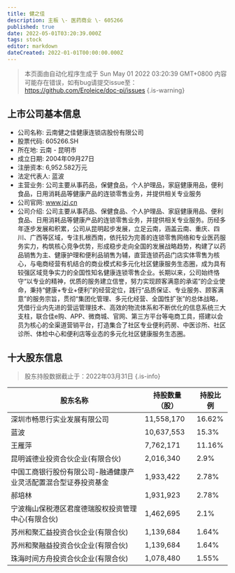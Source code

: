 ```yaml
---
title: 健之佳
description: 主板 \- 医药商业 \- 605266
published: true
date: 2022-05-01T03:20:39.000Z
tags: stock
editor: markdown
dateCreated: 2022-01-01T00:00:00.000Z
---
```


> 本页面由自动化程序生成于 Sun May 01 2022 03:20:39 GMT+0800
> 内容可能存在错误，如有bug请提交issue至：https://github.com/Eroleice/doc-pi/issues
{.is-warning}

## 上市公司基本信息
- 公司名称: 云南健之佳健康连锁店股份有限公司
- 股票代码: 605266.SH
- 所在地: 云南 - 昆明市
- 成立日期: 2004年09月27日
- 注册资本: 6,952.582万元
- 法定代表人: 蓝波
- 主营业务: 公司主要从事药品，保健食品，个人护理品，家庭健康用品，便利食品，日用消耗品等健康产品的连锁零售业务，并提供相关专业服务
- 公司官网: www.jzj.cn
- 公司介绍: 公司主要从事药品、保健食品、个人护理品、家庭健康用品、便利食品、日用消耗品等健康产品的连锁零售业务，并提供相关专业服务。历经多年逐步发展和积累，公司从昆明起步发展，立足云南，涵盖云南、重庆、四川、广西等区域，专注扎根西南，依托较为完善的连锁零售网络和专业医药服务实力，构筑核心竞争优势，形成稳步走向全国的发展战略趋势，构建了以药品销售为主、健康护理和便利品销售为辅，直营连锁药品门店实体零售为核心，与电商经营有机结合的商业模式和多元化社区健康服务生态圈，成为具有较强区域竞争实力的全国性知名健康连锁零售企业。长期以来，公司始终恪守“以专业的精神，优质的服务建立信誉，努力实现顾客满意的承诺”的企业使命，秉持“健康+专业+便利”的经营定位，践行“品质保证、专业服务、顾客满意”的服务宗旨，贯彻“集团化管理、多元化经营、全国性扩张”的总体战略，凭借行业内先进的营运管理技术、高效的物流体系和不断优化的信息系统三大支柱，联合佳e购、APP、微商城、官网、第三方平台等电商工具，搭建以会员为核心的全渠道营销平台，打造集合了社区专业便利药房、中医诊所、社区诊所、体检中心和便利店等业态的多元化社区健康服务生态圈。


## 十大股东信息
> 股东持股数据截止于：2022年03月31日
{.is-info}

| 股东名称 | 持股数量（股） | 持股比例 |
| --- | --- | --- |
| 深圳市畅思行实业发展有限公司 | 11,558,170 | 16.62% |
| 蓝波 | 10,637,553 | 15.3% |
| 王雁萍 | 7,762,171 | 11.16% |
| 昆明诚德业投资合伙企业(有限合伙) | 2,016,340 | 2.9% |
| 中国工商银行股份有限公司-融通健康产业灵活配置混合型证券投资基金 | 1,933,422 | 2.78% |
| 郝培林 | 1,931,923 | 2.78% |
| 宁波梅山保税港区君度德瑞股权投资管理中心(有限合伙) | 1,462,695 | 2.1% |
| 苏州和聚汇益投资合伙企业(有限合伙) | 1,139,684 | 1.64% |
| 苏州和聚融益投资合伙企业(有限合伙) | 1,139,684 | 1.64% |
| 珠海时间方舟投资合伙企业(有限合伙) | 1,078,480 | 1.55% |




